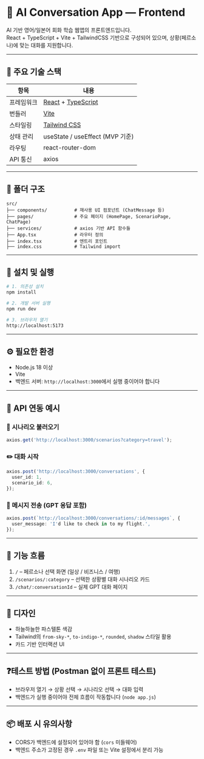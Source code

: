 # 🧠 AI Conversation App — Frontend

AI 기반 영어/일본어 회화 학습 웹앱의 프론트엔드입니다.  
React + TypeScript + Vite + TailwindCSS 기반으로 구성되어 있으며, 상황(페르소나)에 맞는 대화를 지원합니다.

---

## 🚀 주요 기술 스택

| 항목 | 내용 |
|------|------|
| 프레임워크 | [React](https://reactjs.org/) + [TypeScript](https://www.typescriptlang.org/) |
| 번들러 | [Vite](https://vitejs.dev/) |
| 스타일링 | [Tailwind CSS](https://tailwindcss.com/) |
| 상태 관리 | useState / useEffect (MVP 기준) |
| 라우팅 | react-router-dom |
| API 통신 | axios

---

## 📁 폴더 구조

```
src/
├── components/          # 재사용 UI 컴포넌트 (ChatMessage 등)
├── pages/               # 주요 페이지 (HomePage, ScenarioPage, ChatPage)
├── services/            # axios 기반 API 함수들
├── App.tsx              # 라우터 정의
├── index.tsx            # 엔트리 포인트
├── index.css            # Tailwind import
```

---

## 🧪 설치 및 실행

```bash
# 1. 의존성 설치
npm install

# 2. 개발 서버 실행
npm run dev

# 3. 브라우저 열기
http://localhost:5173
```

---

## ⚙️ 필요한 환경

- Node.js 18 이상
- Vite
- 백엔드 서버: `http://localhost:3000`에서 실행 중이어야 합니다

---

## 🔌 API 연동 예시

### 🎯 시나리오 불러오기

```ts
axios.get('http://localhost:3000/scenarios?category=travel');
```

### ✏️ 대화 시작

```ts
axios.post('http://localhost:3000/conversations', {
  user_id: 1,
  scenario_id: 6,
});
```

### 💬 메시지 전송 (GPT 응답 포함)

```ts
axios.post(`http://localhost:3000/conversations/:id/messages`, {
  user_message: 'I'd like to check in to my flight.',
});
```

---

## 🧭 기능 흐름

1. `/` – 페르소나 선택 화면 (일상 / 비즈니스 / 여행)
2. `/scenarios/:category` – 선택한 상황별 대화 시나리오 카드
3. `/chat/:conversationId` – 실제 GPT 대화 페이지

---

## 🎨 디자인

- 하늘하늘한 파스텔톤 색감
- Tailwind의 `from-sky-*`, `to-indigo-*`, `rounded`, `shadow` 스타일 활용
- 카드 기반 인터랙션 UI

---

## ❓테스트 방법 (Postman 없이 프론트 테스트)

- 브라우저 열기 → 상황 선택 → 시나리오 선택 → 대화 입력
- 백엔드가 실행 중이어야 전체 흐름이 작동합니다 (`node app.js`)

---

## 📦 배포 시 유의사항

- CORS가 백엔드에 설정되어 있어야 함 (`cors` 미들웨어)
- 백엔드 주소가 고정된 경우 `.env` 파일 또는 Vite 설정에서 분리 가능